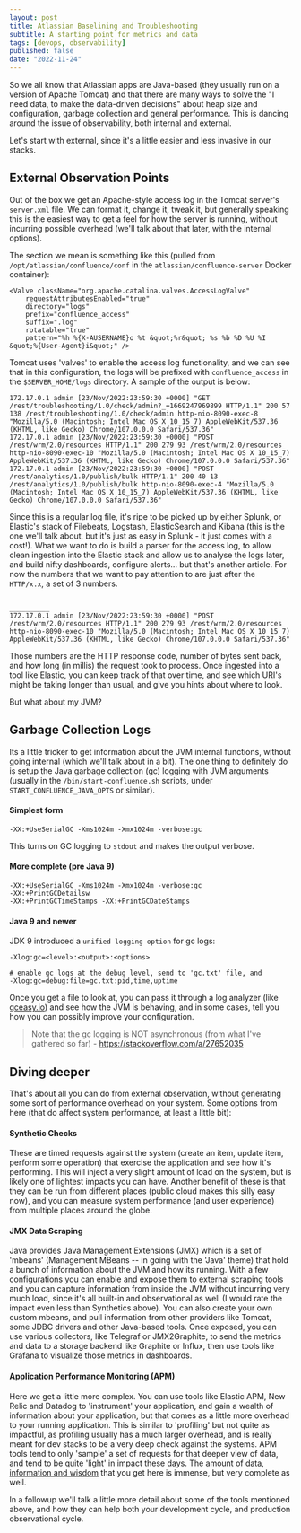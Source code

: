 ```yaml
---
layout: post
title: Atlassian Baselining and Troubleshooting
subtitle: A starting point for metrics and data
tags: [devops, observability]
published: false
date: "2022-11-24"
---
```


So we all know that Atlassian apps are Java-based (they usually run on a version of Apache Tomcat) and that there are many ways to solve the "I need data, to make the data-driven decisions" about heap size and configuration, garbage collection and general performance.  This is dancing around the issue of observability, both internal and external.

Let's start with external, since it's a little easier and less invasive in our stacks.

## External Observation Points

Out of the box we get an Apache-style access log in the Tomcat server's `server.xml` file.  We can format it, change it, tweak it, but generally speaking this is the easiest way to get a feel for how the server is running, without incurring possible overhead (we'll talk about that later, with the internal options).

The section we mean is something like this (pulled from `/opt/atlassian/confluence/conf` in the `atlassian/confluence-server` Docker container):

    <Valve className="org.apache.catalina.valves.AccessLogValve"
        requestAttributesEnabled="true"
        directory="logs"
        prefix="confluence_access"
        suffix=".log"
        rotatable="true"
        pattern="%h %{X-AUSERNAME}o %t &quot;%r&quot; %s %b %D %U %I &quot;%{User-Agent}i&quot;" />

Tomcat uses 'valves' to enable the access log functionality, and we can see that in this configuration, the logs will be prefixed with `confluence_access` in the `$SERVER_HOME/logs` directory.  A sample of the output is below:

    172.17.0.1 admin [23/Nov/2022:23:59:30 +0000] "GET /rest/troubleshooting/1.0/check/admin?_=1669247969899 HTTP/1.1" 200 57 138 /rest/troubleshooting/1.0/check/admin http-nio-8090-exec-8 "Mozilla/5.0 (Macintosh; Intel Mac OS X 10_15_7) AppleWebKit/537.36 (KHTML, like Gecko) Chrome/107.0.0.0 Safari/537.36"
    172.17.0.1 admin [23/Nov/2022:23:59:30 +0000] "POST /rest/wrm/2.0/resources HTTP/1.1" 200 279 93 /rest/wrm/2.0/resources http-nio-8090-exec-10 "Mozilla/5.0 (Macintosh; Intel Mac OS X 10_15_7) AppleWebKit/537.36 (KHTML, like Gecko) Chrome/107.0.0.0 Safari/537.36"
    172.17.0.1 admin [23/Nov/2022:23:59:30 +0000] "POST /rest/analytics/1.0/publish/bulk HTTP/1.1" 200 40 13 /rest/analytics/1.0/publish/bulk http-nio-8090-exec-4 "Mozilla/5.0 (Macintosh; Intel Mac OS X 10_15_7) AppleWebKit/537.36 (KHTML, like Gecko) Chrome/107.0.0.0 Safari/537.36"

Since this is a regular log file, it's ripe to be picked up by either Splunk, or Elastic's stack of Filebeats, Logstash, ElasticSearch and Kibana (this is the one we'll talk about, but it's just as easy in Splunk - it just comes with a cost!).  What we want to do is build a parser for the access log, to allow clean ingestion into the Elastic stack and allow us to analyse the logs later, and build nifty dashboards, configure alerts...  but that's another article.  For now the numbers that we want to pay attention to are just after the `HTTP/x.x`, a set of 3 numbers.

                                                                                          __________
    172.17.0.1 admin [23/Nov/2022:23:59:30 +0000] "POST /rest/wrm/2.0/resources HTTP/1.1" 200 279 93 /rest/wrm/2.0/resources http-nio-8090-exec-10 "Mozilla/5.0 (Macintosh; Intel Mac OS X 10_15_7) AppleWebKit/537.36 (KHTML, like Gecko) Chrome/107.0.0.0 Safari/537.36"

Those numbers are the HTTP response code, number of bytes sent back, and how long (in millis) the request took to process.  Once ingested into a tool like Elastic, you can keep track of that over time, and see which URI's might be taking longer than usual, and give you hints about where to look.

But what about my JVM?

## Garbage Collection Logs

Its a little tricker to get information about the JVM internal functions, without going internal (which we'll talk about in a bit).  The one thing to definitely do is setup the Java garbage collection (gc) logging with JVM arguments (usually in the `/bin/start-confluence.sh` scripts, under `START_CONFLUENCE_JAVA_OPTS` or similar).

#### Simplest form

    -XX:+UseSerialGC -Xms1024m -Xmx1024m -verbose:gc

This turns on GC logging to `stdout` and makes the output verbose.

#### More complete (pre Java 9)

    -XX:+UseSerialGC -Xms1024m -Xmx1024m -verbose:gc
    -XX:+PrintGCDetailsw
    -XX:+PrintGCTimeStamps -XX:+PrintGCDateStamps

#### Java 9 and newer

JDK 9 introduced a `unified logging option` for gc logs:

    -Xlog:gc=<level>:<output>:<options>

    # enable gc logs at the debug level, send to 'gc.txt' file, and 
    -Xlog:gc=debug:file=gc.txt:pid,time,uptime

Once you get a file to look at, you can pass it through a log analyzer (like [gceasy.io](https://gceasy.io)) and see how the JVM is behaving, and in some cases, tell you how you can possibly improve your configuration.

> Note that the gc logging is NOT asynchronous (from what I've gathered so far) - https://stackoverflow.com/a/27652035

## Diving deeper

That's about all you can do from external observation, without generating some sort of performance overhead on your system.  Some options from here (that do affect system performance, at least a little bit):

#### Synthetic Checks
These are timed requests against the system (create an item, update item, perform some operation) that exercise the application and see how it's performing.  This will inject a very slight amount of load on the system, but is likely one of lightest impacts you can have.  Another benefit of these is that they can be run from different places (public cloud makes this silly easy now), and you can measure system performance (and user experience) from multiple places around the globe.

#### JMX Data Scraping
Java provides Java Management Extensions (JMX) which is a set of 'mbeans' (Management MBeans -- in going with the 'Java' theme) that hold a bunch of information about the JVM and how its running.  With a few configurations you can enable and expose them to external scraping tools and you can capture information from inside the JVM without incurring very much load, since it's all built-in and observational as well (I would rate the impact even less than Synthetics above).  You can also create your own custom mbeans, and pull information from other providers like Tomcat, some JDBC drivers and other Java-based tools.  Once exposed, you can use various collectors, like Telegraf or JMX2Graphite, to send the metrics and data to a storage backend like Graphite or Influx, then use tools like Grafana to visualize those metrics in dashboards.

#### Application Performance Monitoring (APM)
Here we get a little more complex.  You can use tools like Elastic APM, New Relic and Datadog to 'instrument' your application, and gain a wealth of information about your application, but that comes as a little more overhead to your running application.  This is similar to 'profiling' but not quite as impactful, as profiling usually has a much larger overhead, and is really meant for dev stacks to be a very deep check against the systems.  APM tools tend to only 'sample' a set of requests for that deeper view of data, and tend to be quite 'light' in impact these days.  The amount of [data, information and wisdom](https://pdaugavietis.github.io/2022-09-02-dikw/) that you get here is immense, but very complete as well.

In a followup we'll talk a little more detail about some of the tools mentioned above, and how they can help both your development cycle, and production observational cycle.